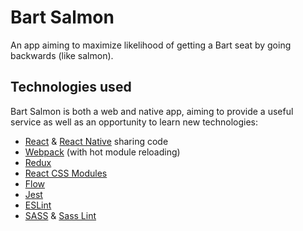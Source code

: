 # Bart Salmon
An app aiming to maximize likelihood of getting a Bart seat by going backwards (like salmon).

## Technologies used

Bart Salmon is both a web and native app, aiming to provide a useful service as well as an opportunity to learn new technologies:

- [React](https://facebook.github.io/react/) & [React Native](https://facebook.github.io/react-native/) sharing code
- [Webpack](https://webpack.github.io/) (with hot module reloading)
- [Redux](http://redux.js.org/)
- [React CSS Modules](https://github.com/gajus/babel-plugin-react-css-modules)
- [Flow](https://flowtype.org/)
- [Jest](https://facebook.github.io/jest/)
- [ESLint](http://eslint.org/)
- [SASS](http://sass-lang.com/) & [Sass Lint](https://github.com/sasstools/sass-lint)
